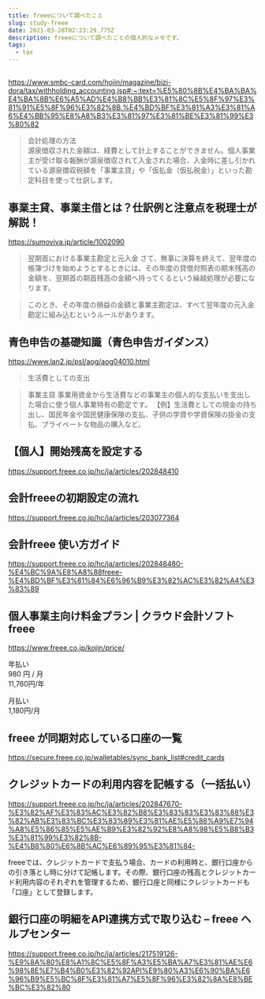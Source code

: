 ```yaml
---
title: freeeについて調べたこと
slug: study-freee
date: 2021-03-28T02:23:29.775Z
description: freeeについて調べたことの個人的なメモです。
tags:
  - tax
---
```

## 
<https://www.smbc-card.com/hojin/magazine/bizi-dora/tax/withholding_accounting.jsp#:~:text=%E5%80%8B%E4%BA%BA%E4%BA%8B%E6%A5%AD%E4%B8%BB%E3%81%8C%E5%8F%97%E3%81%91%E5%8F%96%E3%82%8B,%E4%BD%BF%E3%81%A3%E3%81%A6%E4%BB%95%E8%A8%B3%E3%81%97%E3%81%BE%E3%81%99%E3%80%82>
>会計処理の方法  
>源泉徴収された金額は、経費として計上することができません。個人事業主が受け取る報酬が源泉徴収されて入金された場合、入金時に差し引かれている源泉徴収税額を「事業主貸」や「仮払金（仮払税金）」といった勘定科目を使って仕訳します。


## 事業主貸、事業主借とは？仕訳例と注意点を税理士が解説！
<https://sumoviva.jp/article/1002090>
>翌期首における事業主勘定と元入金
さて、無事に決算を終えて、翌年度の帳簿づけを始めようとするときには、その年度の貸借対照表の期末残高の金額を、翌期首の期首残高の金額へ持ってくるという繰越処理が必要になります。

>このとき、その年度の損益の金額と事業主勘定は、すべて翌年度の元入金勘定に組み込むというルールがあります。

## 青色申告の基礎知識（青色申告ガイダンス）
<https://www.lan2.jp/psl/aog/aog04010.html>
>生活費としての支出

>事業主貸	事業用資金から生活費などの事業主の個人的な支払いを支出した場合に使う個人事業特有の勘定です。
【例】生活費としての現金の持ち出し、国民年金や国民健康保険の支払、子供の学資や学資保険の掛金の支払、プライベートな物品の購入など。

## 【個人】開始残高を設定する
<https://support.freee.co.jp/hc/ja/articles/202848410>

## 会計freeeの初期設定の流れ
<https://support.freee.co.jp/hc/ja/articles/203077364>

## 会計freee 使い方ガイド

<https://support.freee.co.jp/hc/ja/articles/202848480-%E4%BC%9A%E8%A8%88freee-%E4%BD%BF%E3%81%84%E6%96%B9%E3%82%AC%E3%82%A4%E3%83%89>

## 個人事業主向け料金プラン | クラウド会計ソフト freee

<https://www.freee.co.jp/kojin/price/>

年払い  
980 円 / 月  
11,760円/年

月払い  
1,180円/月

## freee が同期対応している口座の一覧

<https://secure.freee.co.jp/walletables/sync_bank_list#credit_cards>

## クレジットカードの利用内容を記帳する（一括払い）

<https://support.freee.co.jp/hc/ja/articles/202847670-%E3%82%AF%E3%83%AC%E3%82%B8%E3%83%83%E3%83%88%E3%82%AB%E3%83%BC%E3%83%89%E3%81%AE%E5%88%A9%E7%94%A8%E5%86%85%E5%AE%B9%E3%82%92%E8%A8%98%E5%B8%B3%E3%81%99%E3%82%8B-%E4%B8%80%E6%8B%AC%E6%89%95%E3%81%84->

freeeでは、クレジットカードで支払う場合、カードの利用時と、銀行口座からの引き落とし時に分けて記帳します。その際、銀行口座の残高とクレジットカード利用内容のそれぞれを管理するため、銀行口座と同様にクレジットカードも「口座」として登録します。

## 銀行口座の明細をAPI連携方式で取り込む &ndash; freee ヘルプセンター

<https://support.freee.co.jp/hc/ja/articles/217519126-%E9%8A%80%E8%A1%8C%E5%8F%A3%E5%BA%A7%E3%81%AE%E6%98%8E%E7%B4%B0%E3%82%92API%E9%80%A3%E6%90%BA%E6%96%B9%E5%BC%8F%E3%81%A7%E5%8F%96%E3%82%8A%E8%BE%BC%E3%82%80>